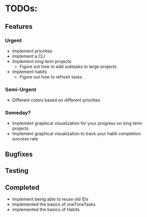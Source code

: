 # TODOs:



## Features

### Urgent

- Implement priorities 
- Implement a CLI
- Implement long term projects
    - Figure out how to add subtasks to large projects
- Implement habits
    - Figure out how to refresh tasks

### Semi-Urgent

- Different colors based on different priorities

### Someday?

- Implement graphical visualization for your progress on long term projects
- Implement graphical visualization to track your habit completion success rate

## Bugfixes


## Testing

## Completed

- Implement being able to reuse old IDs
- Implemented the basics of oneTimeTasks
- Implemented the basics of Habits